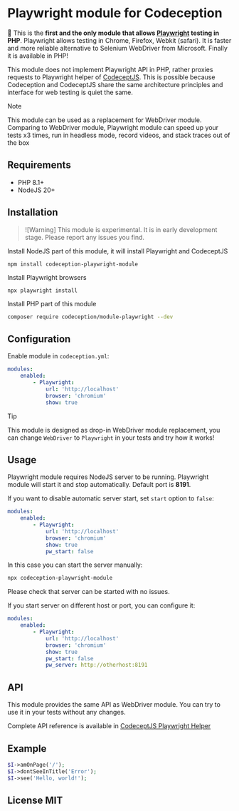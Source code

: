 
# Playwright module for Codeception

🚀 This is the **first and the only module that allows [Playwright](https://playwright.dev) testing in PHP**. Playwright allows testing in Chrome, Firefox, Webkit (safari). It is faster and more reliable alternative to Selenium WebDriver from Microsoft. Finally it is available in PHP!

This module does not implement Playwright API in PHP, rather proxies requests to Playwright helper of [CodeceptJS](https://codecept.io). This is possible because Codeception and CodeceptJS share the same architecture principles and interface for web testing is quiet the same.

> [!Note]
> This module can be used as a replacement for WebDriver module. Comparing to WebDriver module, Playwright module can speed up your tests x3 times, run in headless mode, record videos, and stack traces out of the box

## Requirements

* PHP 8.1+
* NodeJS 20+

## Installation

> ![Warning]
> This module is experimental. It is in early development stage. Please report any issues you find.

Install NodeJS part of this module, it will install Playwright and CodeceptJS

```
npm install codeception-playwright-module
```
Install Playwright browsers

```
npx playwright install
```

Install PHP part of this module

```bash
composer require codeception/module-playwright --dev
```

## Configuration

Enable module in `codeception.yml`:

```yaml
modules:
    enabled:
        - Playwright:
            url: 'http://localhost'
            browser: 'chromium'
            show: true
```
> [!Tip]
> This module is designed as drop-in WebDriver module replacement, you can change `WebDriver` to `Playwright` in your tests and try how it works!

## Usage

Playwright module requires NodeJS server to be running. Playwright module will start it and stop automatically. Default port is **8191**.

If you want to disable automatic server start, set `start` option to `false`:

```yaml
modules:
    enabled:
        - Playwright:
            url: 'http://localhost'
            browser: 'chromium'
            show: true
            pw_start: false
```

In this case you can start the server manually:

```bash
npx codeception-playwright-module
```
Please check that server can be started with no issues.

If you start server on different host or port, you can configure it:

```yaml
modules:
    enabled:
        - Playwright:
            url: 'http://localhost'
            browser: 'chromium'
            show: true
            pw_start: false
            pw_server: http://otherhost:8191
```

## API

This module provides the same API as WebDriver module. You can try to use it in your tests without any changes.

Complete API reference is available in [CodeceptJS Playwright Helper](https://codecept.io/helpers/Playwright/)

## Example

```php
$I->amOnPage('/');
$I->dontSeeInTitle('Error');
$I->see('Hello, world!');
```

## License MIT
